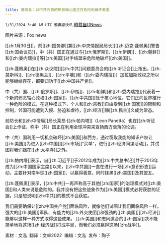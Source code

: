 ```yaml
---
title: 蓬佩奥：以中共为首的邪恶轴心国正在危险地破坏美国
---
```

`1/31/2024 3:40 AM UTC 雅典娜快讯` [轉載自GNews](https://gnews.org/articles/2268320)

图片来源：Fox news  

[[zh:1月30日]]，前[[zh:国务卿]]兼[[zh:中央情报局局长]][[zh:迈克·蓬佩奥]]警告[[zh:国会议员]]，中（共）国正在通过与[[zh:俄罗斯]]、[[zh:伊朗]]、[[zh:朝鲜]]和[[zh:委内瑞拉]]等[[zh:美国]]对手结盟来危险地破坏[[zh:美国]]。

[[zh:蓬佩奥]]在[[zh:众议院]][[zh:中共]]问题委员会的[[zh:听证会]]上指出，[[zh:莫斯科]]、[[zh:德黑兰]]、[[zh:平壤]]和（[[zh:委内瑞拉]]）加拉加斯政权之所以能够继续存在，都要归功于[[zh:中国共产党]]。

中（共）国、[[zh:俄罗斯]]、[[zh:伊朗]]、[[zh:朝鲜]]和[[zh:委内瑞拉]]代表着一个新的邪恶轴心政权[[zh:国家]]，[[zh:中共国]]处于核心地位。它们正向世界推行一种危险的模式，在这种模式下，个人和[[zh:宗教]]自由受到[[zh:国家]]的限制和控制，邻国可能遭到入侵、胁迫和虐待，[[zh:经济]]殖[[zh:民主]]义成为常态。

前防长和[[zh:中情局]]局长莱昂·[[zh:帕内塔]]（Leon Panetta）也在[[zh:听证会]]上作证，称中（共）国正在利用全球冲突来宣扬西方衰落的论调。

中（共）国利用一切机会破坏[[zh:美国]]和西方，通过窃取我能的知识产权让[[zh:美国]]为进入[[zh:中国]][[zh:市场]]“买单”，进行[[zh:经济间谍活动]]，并试图将我们挡在[[zh:太平洋]]之外。

[[zh:帕内塔]]表示，自[[zh:习近平]]于2012年成为[[zh:中共总书记]]并于2013年成为[[zh:中国国家主席]]以来，[[zh:中共国]]一直在进行一场[[zh:意识形态]]运动，主要针对南半球[[zh:国家]]，以赢得善意，同时抹黑[[zh:美国]]及其盟友。

[[zh:蓬佩奥]]表示，[[zh:中共]]一再声称高于其他[[zh:国家]]的治理模式对[[zh:美国]]和人类来说是危险的。我并没有把这些迹象作为[[zh:美国]]模式必将获胜的证据，只是想说明[[zh:中共]]的模式不会获胜。 

我们需要确保让[[zh:中国共产党]]面临风险，就像他们试图让我们面临风险一样。强大的[[zh:美国]]军队、有能力的[[zh:外交使团]]和强劲的[[zh:美国]][[zh:经济]]能够以这样一种方式取得这些成果。 [[zh:美国]]和志同道合的[[zh:国家]]决不能简单地将这场[[zh:经济战]]打成平局，而我们必须赢得这场[[zh:战争]]。


         
素材：文泓  翻译：文卓2022   编辑：文泓   发布：陶子


